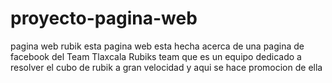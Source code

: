 # proyecto-pagina-web
pagina web rubik
esta pagina web esta hecha acerca de una pagina de facebook del Team Tlaxcala Rubiks team que es un equipo dedicado a resolver el cubo de rubik
a gran velocidad y aqui se hace promocion de ella
